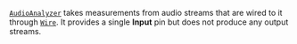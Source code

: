 [`AudioAnalyzer`](https://create.roblox.com/docs/reference/engine/classes/AudioAnalyzer) takes measurements from audio streams that are wired to
it through [`Wire`](https://create.roblox.com/docs/reference/engine/classes/Wire). It provides a single **Input** pin but does not
produce any output streams.